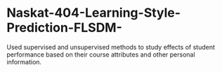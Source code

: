 # Naskat-404-Learning-Style-Prediction-FLSDM-
Used supervised and unsupervised methods to study effects of student performance based on their course attributes and other personal information. 
